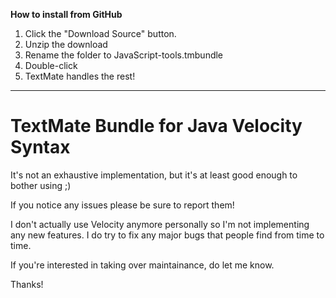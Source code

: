**How to install from GitHub**

1. Click the "Download Source" button.
2. Unzip the download
3. Rename the folder to JavaScript-tools.tmbundle
4. Double-click
5. TextMate handles the rest!

---

TextMate Bundle for Java Velocity Syntax
====

It's not an exhaustive implementation, but it's at least good enough to bother using ;)

If you notice any issues please be sure to report them!

I don't actually use Velocity anymore personally so I'm not implementing any new features.
I do try to fix any major bugs that people find from time to time.

If you're interested in taking over maintainance, do let me know.

Thanks!
